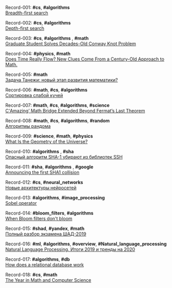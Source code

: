 Record-001: **#cs**, **#algorithms**  
[Breadth-first search](https://en.wikipedia.org/wiki/Breadth-first_search)

Record-002: **#cs**, **#algorithms**  
[Depth-first search](https://en.wikipedia.org/wiki/Depth-first_search)

Record-003: **#cs**, **#algorithms** , **#math**  
[Graduate Student Solves Decades-Old Conway Knot Problem](https://www.quantamagazine.org/graduate-student-solves-decades-old-conway-knot-problem-20200519/)

Record-004: **#physics**, **#math**  
[Does Time Really Flow? New Clues Come From a Century-Old Approach to Math.](https://www.quantamagazine.org/does-time-really-flow-new-clues-come-from-a-century-old-approach-to-math-20200407/)

Record-005: **#math**  
[Задача Танежи: новый этап развития математики?](https://habr.com/ru/post/502314/)

Record-006: **#math**, **#cs**, **#algorithms**  
[Сортировка слабой кучей](https://habr.com/ru/company/edison/blog/499786/)

Record-007: **#math**, **#cs**, **#algorithms**, **#science**  
[С‘Amazing’ Math Bridge Extended Beyond Fermat’s Last Theorem](https://www.quantamagazine.org/amazing-math-bridge-extended-beyond-fermats-last-theorem-20200406/)

Record-008: **#math**, **#cs**, **#algorithms**, **#random**  
[Алгоритмы рандома](https://habr.com/ru/post/499490/)

Record-009: **#science**, **#math**, **#physics**  
[What Is the Geometry of the Universe?](https://www.quantamagazine.org/what-is-the-geometry-of-the-universe-20200316/)

Record-010: **#algorithms** , **#sha**  
[Опасный алгоритм SHA-1 убирают из библиотек SSH](https://habr.com/ru/company/dcmiran/blog/504950/)

Record-011: **#sha**, **#algorithms** , **#google**  
[Announcing the first SHA1 collision](https://security.googleblog.com/2017/02/announcing-first-sha1-collision.html)

Record-012: **#cs**, **#neural_networks**  
[Новые архитектуры нейросетей](https://habr.com/ru/post/498168/)

Record-013: **#algorithms**, **#image_processing**  
[Sobel operator](https://en.wikipedia.org/wiki/Sobel_operator)

Record-014: **#bloom_filters**, **#algorithms**  
[When Bloom filters don't bloom](https://blog.cloudflare.com/when-bloom-filters-dont-bloom/)

Record-015: **#shad**, **#yandex**, **#math**  
[Полный разбор экзамена ШАД-2019](https://habr.com/ru/post/487680/)

Record-016: **#ml**, **#algorithms**, **#overview**, **#Natural_language_processing**  
[Natural Language Processing. Итоги 2019 и тренды на 2020](https://habr.com/ru/company/huawei/blog/487730/)

Record-017: **#algorithms**, **#db**  
[How does a relational database work](http://coding-geek.com/how-databases-work/)

Record-018: **#cs**, **#math**  
[The Year in Math and Computer Science](https://www.quantamagazine.org/quantas-year-in-math-and-computer-science-2019-20191223/)